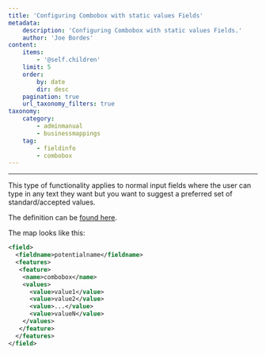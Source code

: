 ```yaml
---
title: 'Configuring Combobox with static values Fields'
metadata:
    description: 'Configuring Combobox with static values Fields.'
    author: 'Joe Bordes'
content:
    items:
        - '@self.children'
    limit: 5
    order:
        by: date
        dir: desc
    pagination: true
    url_taxonomy_filters: true
taxonomy:
    category:
        - adminmanual
        - businessmappings
    tag:
        - fieldinfo
        - combobox
---
```


---

This type of functionality applies to normal input fields where the user can type in any text they want but you want to suggest a preferred set of standard/accepted values.

The definition can be [found here](https://www.lightningdesignsystem.com/components/combobox/#Autocomplete-Combobox).

The map looks like this:

```XML
<field>
  <fieldname>potentialname</fieldname>
  <features>
   <feature>
    <name>combobox</name>
    <values>
      <value>value1</value>
      <value>value2</value>
      <value>...</value>
      <value>valueN</value>
    </values>
   </feature>
  </features>
</field>
```
